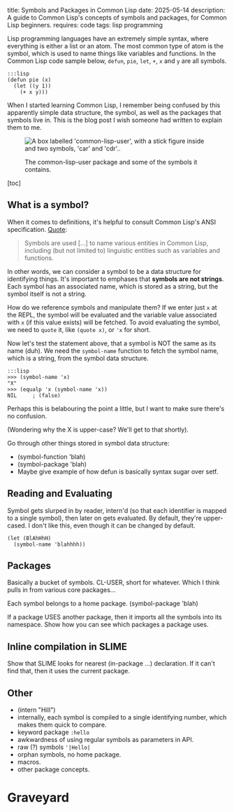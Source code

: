 title: Symbols and Packages in Common Lisp
date: 2025-05-14
description: A guide to Common Lisp's concepts of symbols and packages, for Common Lisp beginners.
requires: code
tags: lisp programming

Lisp programming languages have an extremely simple syntax, where everything is either a list or an atom. The most common type of atom is the symbol, which is used to name things like variables and functions. In the Common Lisp code sample below, `defun`, `pie`, `let`, `+`, `x` and `y` are all symbols.

	:::lisp
	(defun pie (x)
      (let ((y 1))
        (+ x y)))

When I started learning Common Lisp, I remember being confused by this apparently simple data structure, the symbol, as well as the packages that symbols live in. This is the blog post I wish someone had written to explain them to me.

<figure>

<img src="{{ url_for('static', filename='img/cl-packages/cl-user.png') }}"
     alt="A box labelled 'common-lisp-user', with a stick figure inside and two symbols, 'car' and 'cdr'.."
     class="centered">
<figcaption>The common-lisp-user package and some of the symbols it contains.</figcaption>
</figure>

[toc]


## What is a symbol?
When it comes to definitions, it's helpful to consult Common Lisp's ANSI specification. [Quote](https://www.lispworks.com/documentation/HyperSpec/Body/t_symbol.htm):

> Symbols are used [...] to name various entities in Common Lisp, including (but not limited to) linguistic entities such as variables and functions.

In other words, we can consider a symbol to be a data structure for identifying things. It's important to emphases that **symbols are not strings**. Each symbol has an associated name, which is stored as a string, but the symbol itself is not a string.

How do we reference symbols and manipulate them? If we enter just `x` at the REPL, the symbol will be evaluated and the variable value associated with `x` (if this value exists) will be fetched. To avoid evaluating the symbol, we need to `quote` it, like `(quote x)`, or `'x` for short.

Now let's test the statement above, that a symbol is NOT the same as its name (duh). We need the `symbol-name` function to fetch the symbol name, which is a string, from the symbol data structure.

	:::lisp
	>>> (symbol-name 'x)
    "X"
	>>> (equalp 'x (symbol-name 'x))
	NIL     ; (false)

Perhaps this is belabouring the point a little, but I want to make sure there's no confusion.

(Wondering why the X is upper-case? We'll get to that shortly).

Go through other things stored in symbol data structure:

* (symbol-function 'blah)
* (symbol-package 'blah)
* Maybe give example of how defun is basically syntax sugar over setf.

## Reading and Evaluating
Symbol gets slurped in by reader, intern'd (so that each identifier is mapped to a single symbol), then later on gets evaluated.
By default, they're upper-cased. I don't like this, even though it can be changed by default.

    (let (BlAhHhH)
      (symbol-name 'blahhhh))

## Packages
Basically a bucket of symbols. CL-USER, short for whatever. Which I think pulls in from various core packages...

Each symbol belongs to a home package.
    (symbol-package 'blah)

If a package USES another package, then it imports all the symbols into its namespace. Show how you can see which packages a package uses.

## Inline compilation in SLIME
Show that SLIME looks for nearest (in-package ...) declaration.
If it can't find that, then it uses the current package.

## Other
* (intern "HiII")
* internally, each symbol is compiled to a single identifying number, which makes them quick to compare.
* keyword package `:hello`
* awkwardness of using regular symbols as parameters in API.
* raw (?) symbols `'|Hello|`
* orphan symbols, no home package.
* macros.
* other package concepts.

# Graveyard
 
